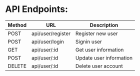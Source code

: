 # API Endpoints:

| Method | URL               | Description             |
| ------ | ----------------- | ----------------------- |
| POST   | api/user/register | Register new user       |
| POST   | api/user/login    | Signin user             |
| GET    | api/user/:id      | Get user information    |
| POST   | api/user/:id      | Update user information |
| DELETE | api/user/:id      | Delete user account     |
